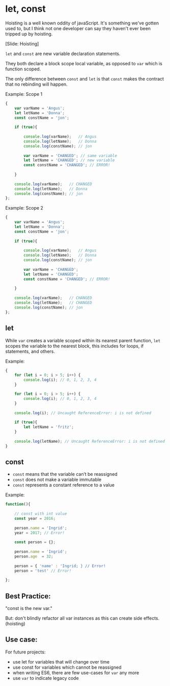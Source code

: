 
# let, const


Hoisting is a well known oddity of javaScript. It's something we've gotten used to, but I think not one developer can say they haven't ever been tripped up by hoisting.

[Slide: Hoisting]

`let` and `const` are new variable declaration statements.

They both declare a block scope local variable, as opposed to `var` which is function scoped.

The only difference between `const` and `let` is that `const` makes the contract that no rebinding will happen.

Example: Scope 1

```javascript
{
    var varName = 'Angus';
    let letName = 'Donna';
    const constName = 'jon';
    
    if (true){
        
        console.log(varName);   // Angus
        console.log(letName);   // Donna
        console.log(constName); // jon
        
        var varName = 'CHANGED'; // same variable
        let letName = 'CHANGED'; // new variable
        const constName = 'CHANGED'; // ERROR!
            
    }
    
    console.log(varName);   // CHANGED
    console.log(letName);   // Donna
    console.log(constName); // jon
};
```

Example: Scope 2

```javascript
{
    var varName = 'Angus';
    let letName = 'Donna';
    const constName = 'jon';
    
    if (true){
        
        console.log(varName);   // Angus
        console.log(letName);   // Donna
        console.log(constName); // jon
        
        var varName = 'CHANGED';
        let letName = 'CHANGED';
        const constName = 'CHANGED'; // ERROR!
            
    }
    
    console.log(varName);   // CHANGED
    console.log(letName);   // CHANGED
    console.log(constName); // jon
};
```

## let

While `var` creates a variable scoped within its nearest parent function, `let` scopes the variable to the nearest block, this includes for loops, if statements, and others.


Example:

```javascript
{
    for (let i = 0; i > 5; i++) {
        console.log(i); // 0, 1, 2, 3, 4
    }

    for (let i = 0; i > 5; i++) {
        console.log(i); // 0, 1, 2, 3, 4
    }
            
    console.log(i); // Uncaught ReferenceError: i is not defined
    
    if (true){
        let letName = 'fritz';
    }
    
    console.log(letName); // Uncaught ReferenceError: i is not defined
}
```


## const

- `const` means that the variable can’t be reassigned
- `const` does not make a variable immutable
- `const` represents a constant reference to a value

Example:

```javascript
function(){
    
    // const with int value
    const year = 2016;
    
    person.name = 'Ingrid';
    year = 2017; // Error!
    
    const person = {};
    
    person.name = 'Ingrid';
    person.age  = 32;
    
    person = { 'name' : 'Ingrid; } // Error!
    person = 'test' // Error!
    
};
```

## Best Practice: 

"const is the new var."

But: don't blindly refactor all var instances as this can create side effects. (hoisting)


## Use case: 

For future projects:

- use let for variables that will change over time
- use const for variables which cannot be reassigned
- when writing ES6, there are few use-cases for `var` any more
- use `var` to indicate legacy code